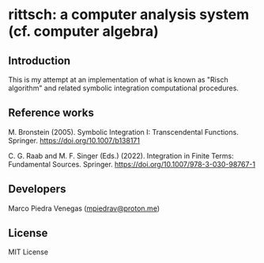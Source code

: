 # rittsch: a computer analysis system (cf. computer algebra)

## Introduction

This is my attempt at an implementation of what is known as "Risch algorithm"
and related symbolic integration computational procedures.

## Reference works

M. Bronstein (2005). Symbolic Integration I: Transcendental Functions. Springer.
https://doi.org/10.1007/b138171

C. G. Raab and M. F. Singer (Eds.) (2022). Integration in Finite Terms: Fundamental Sources. Springer.
https://doi.org/10.1007/978-3-030-98767-1

## Developers

Marco Piedra Venegas (mpiedrav@proton.me)

## License

MIT License
